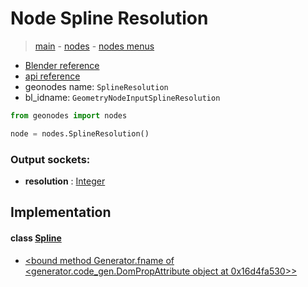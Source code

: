 # Node Spline Resolution

> [main](../structure.md) - [nodes](nodes.md) - [nodes menus](nodes_menus.md)

- [Blender reference](https://docs.blender.org/manual/en/latest/modeling/geometry_nodes/curve/spline_resolution.html)
- [api reference](https://docs.blender.org/api/current/bpy.types.GeometryNodeInputSplineResolution.html)
- geonodes name: `SplineResolution`
- bl_idname: `GeometryNodeInputSplineResolution`

```python
from geonodes import nodes

node = nodes.SplineResolution()
```

### Output sockets:

- **resolution** : [Integer](Integer.md)

## Implementation

#### class [Spline](Spline.md)

 - [<bound method Generator.fname of <generator.code_gen.DomPropAttribute object at 0x16d4fa530>>](Spline.md#resolution-property)
